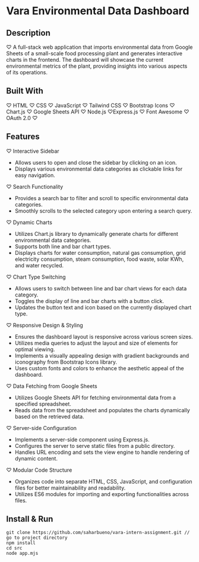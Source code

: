 # Vara Environmental Data Dashboard

## Description
♡ A full-stack web application that imports environmental data from Google Sheets of a small-scale food processing plant and generates interactive charts in the frontend. The dashboard will showcase the current environmental metrics of the plant, providing insights into various aspects of its operations.

## Built With
♡ HTML ♡ CSS ♡ JavaScript ♡ Tailwind CSS ♡ Bootstrap Icons ♡ Chart.js ♡ Google Sheets API ♡ Node.js ♡Express.js ♡ Font Awesome ♡ OAuth 2.0 ♡

## Features
♡ Interactive Sidebar
* Allows users to open and close the sidebar by clicking on an icon.
* Displays various environmental data categories as clickable links for easy navigation.

♡ Search Functionality
* Provides a search bar to filter and scroll to specific environmental data categories. 
* Smoothly scrolls to the selected category upon entering a search query.

♡ Dynamic Charts
* Utilizes Chart.js library to dynamically generate charts for different environmental data categories.
* Supports both line and bar chart types.
* Displays charts for water consumption, natural gas consumption, grid electricity consumption, steam consumption, food waste, solar KWh, and water recycled.

♡ Chart Type Switching
* Allows users to switch between line and bar chart views for each data category.
* Toggles the display of line and bar charts with a button click.
* Updates the button text and icon based on the currently displayed chart type.

♡ Responsive Design & Styling
* Ensures the dashboard layout is responsive across various screen sizes.
* Utilizes media queries to adjust the layout and size of elements for optimal viewing.
* Implements a visually appealing design with gradient backgrounds and iconography from Bootstrap Icons library.
* Uses custom fonts and colors to enhance the aesthetic appeal of the dashboard.

♡ Data Fetching from Google Sheets
* Utilizes Google Sheets API for fetching environmental data from a specified spreadsheet.
* Reads data from the spreadsheet and populates the charts dynamically based on the retrieved data.

♡ Server-side Configuration
* Implements a server-side component using Express.js.
* Configures the server to serve static files from a public directory.
* Handles URL encoding and sets the view engine to handle rendering of dynamic content.

♡ Modular Code Structure
* Organizes code into separate HTML, CSS, JavaScript, and configuration files for better maintainability and readability.
*  Utilizes ES6 modules for importing and exporting functionalities across files.

## Install & Run
```
git clone https://github.com/saharbueno/vara-intern-assignment.git // go to project directory
npm install
cd src
node app.mjs

```